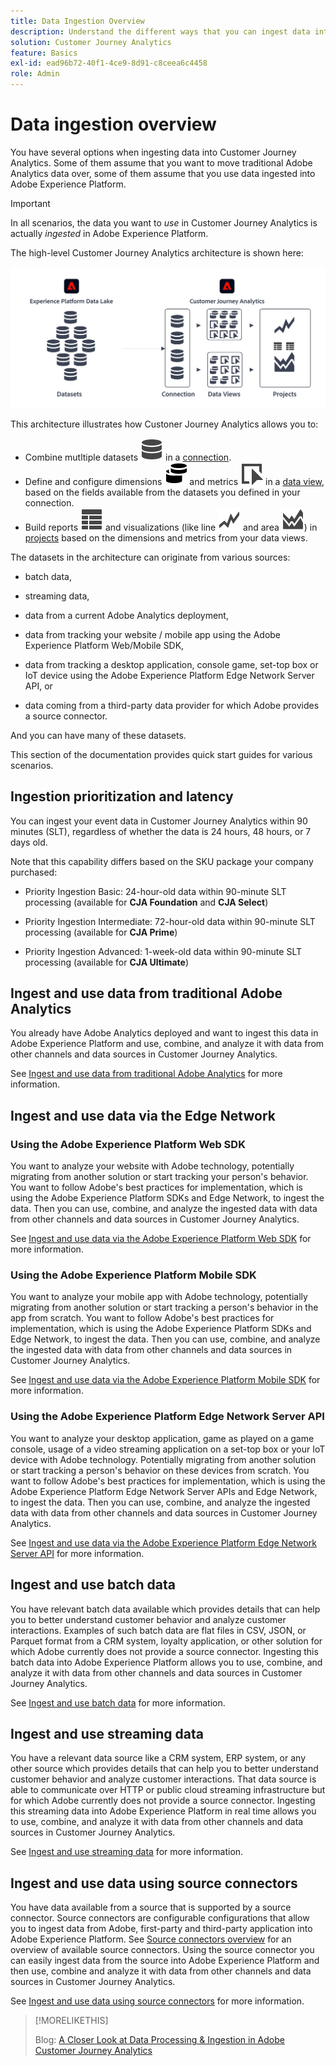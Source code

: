 ```yaml
---
title: Data Ingestion Overview
description: Understand the different ways that you can ingest data into Customer Journey Analytics
solution: Customer Journey Analytics
feature: Basics
exl-id: ead96b72-40f1-4ce9-8d91-c8ceea6c4458
role: Admin
---
```

# Data ingestion overview

You have several options when ingesting data into Customer Journey Analytics. Some of them assume that you want to move traditional Adobe Analytics data over, some of them assume that you use data ingested into Adobe Experience Platform.

>[!IMPORTANT]
>
>In all scenarios, the data you want to _use_ in Customer Journey Analytics is actually _ingested_ in Adobe Experience Platform.


The high-level Customer Journey Analytics architecture is shown here:

![Customer Journey Analytics architecture](/help/getting-started/assets/cja-overview.svg)

This architecture illustrates how Custoner Journey Analytics allows you to:

* Combine mutltiple datasets ![Data](/help/assets/icons/Data.svg) in a [connection](/help/connections/overview.md).
* Define and configure dimensions ![Dimensions](/help/assets/icons/Dimensions.svg) and metrics ![Event](/help/assets/icons/Event.svg) in a [data view](/help/data-views/data-views.md), based on the fields available from the datasets you defined in your connection.
* Build reports ![ViewTable](/help/assets/icons/ViewTable.svg) and visualizations (like line ![Line](/help/assets/icons/GraphTrend.svg) and area ![Area](/help/assets/icons/GraphAreaStacked.svg)) in [projects](/help/analysis-workspace/home) based on the dimensions and metrics from your data views.

The datasets in the architecture can originate from various sources: 

- batch data, 

- streaming data, 

- data from a current Adobe Analytics deployment, 

- data from tracking your website / mobile app using the Adobe Experience Platform Web/Mobile SDK,

- data from tracking a desktop application, console game, set-top box or IoT device using the Adobe Experience Platform Edge Network Server API, or

- data coming from a third-party data provider for which Adobe provides a source connector. 

And you can have many of these datasets.

This section of the documentation provides quick start guides for various scenarios.

## Ingestion prioritization and latency

You can ingest your event data in Customer Journey Analytics within 90 minutes (SLT), regardless of whether the data is 24 hours, 48 hours, or 7 days old. 

Note that this capability differs based on the SKU package your company purchased:

- Priority Ingestion Basic: 24-hour-old data within 90-minute SLT processing (available for **CJA Foundation** and **CJA Select**)

- Priority Ingestion Intermediate: 72-hour-old data within 90-minute SLT processing (available for **CJA Prime**)

- Priority Ingestion Advanced: 1-week-old data within 90-minute SLT processing (available for **CJA Ultimate**)

## Ingest and use data from traditional Adobe Analytics

You already have Adobe Analytics deployed and want to ingest this data in Adobe Experience Platform and use, combine, and analyze it with data from other channels and data sources in Customer Journey Analytics.

See [Ingest and use data from traditional Adobe Analytics](./analytics.md) for more information.


## Ingest and use data via the Edge Network 

### Using the Adobe Experience Platform Web SDK

You want to analyze your website with Adobe technology, potentially migrating from another solution or start tracking your person's behavior. You want to follow Adobe's best practices for implementation, which is using the Adobe Experience Platform SDKs and Edge Network, to ingest the data. Then you can use, combine, and analyze the ingested data with data from other channels and data sources in Customer Journey Analytics.

See [Ingest and use data via the Adobe Experience Platform Web SDK](./aepwebsdk.md) for more information.

### Using the Adobe Experience Platform Mobile SDK

You want to analyze your mobile app with Adobe technology, potentially migrating from another solution or start tracking a person's behavior in the app from scratch. You want to follow Adobe's best practices for implementation, which is using the Adobe Experience Platform SDKs and Edge Network, to ingest the data. Then you can use, combine, and analyze the ingested data with data from other channels and data sources in Customer Journey Analytics.

See [Ingest and use data via the Adobe Experience Platform Mobile SDK](./aepmobilesdk.md) for more information.

### Using the Adobe Experience Platform Edge Network Server API

You want to analyze your desktop application, game as played on a game console, usage of a video streaming application on a set-top box or your IoT device with Adobe technology. Potentially migrating from another solution or start tracking a person's behavior on these devices from scratch. You want to follow Adobe's best practices for implementation, which is using the Adobe Experience Platform Edge Network Server APIs and Edge Network, to ingest the data. Then you can use, combine, and analyze the ingested data with data from other channels and data sources in Customer Journey Analytics.

See [Ingest and use data via the Adobe Experience Platform Edge Network Server API](./serverapi.md) for more information.

## Ingest and use batch data

You have relevant batch data available which provides details that can help you to better understand customer behavior and analyze customer interactions. Examples of such batch data are flat files in CSV, JSON, or Parquet format from a CRM system, loyalty application, or other solution for which Adobe currently does not provide a source connector. Ingesting this batch data into Adobe Experience Platform allows you to use, combine, and analyze it with data from other channels and data sources in Customer Journey Analytics.

See [Ingest and use batch data](./batch.md) for more information.

## Ingest and use streaming data

You have a relevant data source like a CRM system, ERP system, or any other source which provides details that can help you to better understand customer behavior and analyze customer interactions. That data source is able to communicate over HTTP or public cloud streaming infrastructure but for which Adobe currently does not provide a source connector. Ingesting this streaming data into Adobe Experience Platform in real time allows you to use, combine, and analyze it with data from other channels and data sources in Customer Journey Analytics.

See [Ingest and use streaming data](./streaming.md) for more information.

## Ingest and use data using source connectors

You have data available from a source that is supported by a source connector. Source connectors are configurable configurations that allow you to ingest data from Adobe, first-party and third-party application into Adobe Experience Platform. See [Source connectors overview](https://experienceleague.adobe.com/docs/experience-platform/sources/home.html) for an overview of available source connectors. Using the source connector you can easily ingest data from the source into Adobe Experience Platform and then use, combine and analyze it with data from other channels and data sources in Customer Journey Analytics.

See [Ingest and use data using source connectors](./sources.md) for more information.

>[!MORELIKETHIS]
>
>Blog: [A Closer Look at Data Processing & Ingestion in Adobe Customer Journey Analytics](https://experienceleaguecommunities.adobe.com/t5/adobe-analytics-blogs/a-closer-look-at-data-processing-amp-ingestion-in-adobe-customer/ba-p/665091)

